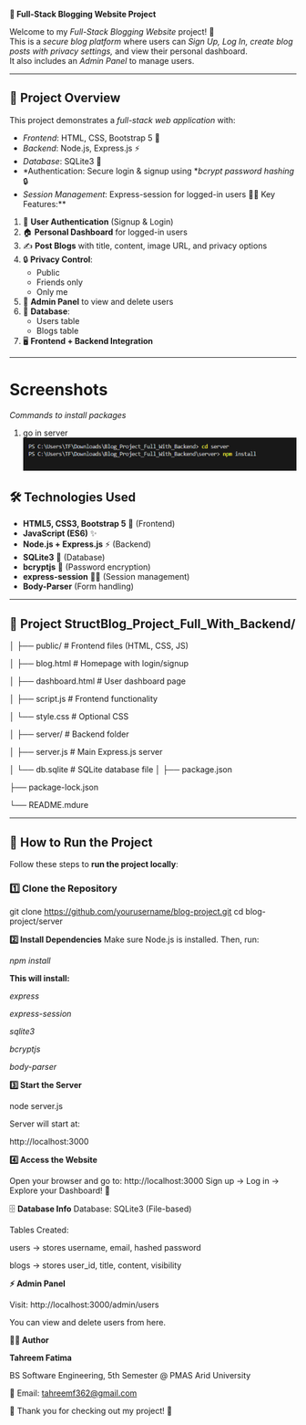 **🌸 Full-Stack Blogging Website Project**

Welcome to my *Full-Stack Blogging Website* project! 🎉  
This is a *secure blog platform* where users can *Sign Up, Log In, create blog posts with privacy settings,* and view their personal dashboard.  
It also includes an *Admin Panel* to manage users.

---

## 📖 Project Overview

This project demonstrates a *full-stack web application* with:

- *Frontend*: HTML, CSS, Bootstrap 5 🎨  
- *Backend*: Node.js, Express.js ⚡  
- *Database*: SQLite3 💾  
- *Authentication: Secure login & signup using **bcrypt password hashing* 🔒  
- *Session Management*: Express-session for logged-in users 🧑‍💻
  Key Features:**

1. 👤 **User Authentication** (Signup & Login)
2. 🏠 **Personal Dashboard** for logged-in users
3. ✍ **Post Blogs** with title, content, image URL, and privacy options
4. 🔒 **Privacy Control**:
   - Public
   - Friends only
   - Only me
5. 👑 **Admin Panel** to view and delete users
6. 📂 **Database**:
   - Users table
   - Blogs table
7. 🖥 **Frontend + Backend Integration**

---
# **Screenshots** 
*Commands to install packages*
1. go in server
   ![Server](Server.PNG)

## 🛠 Technologies Used

- **HTML5, CSS3, Bootstrap 5** 🎨 (Frontend)
- **JavaScript (ES6)** ✨
- **Node.js + Express.js** ⚡ (Backend)
- **SQLite3** 💾 (Database)
- **bcryptjs** 🔐 (Password encryption)
- **express-session** 🧑‍💻 (Session management)
- **Body-Parser** (Form handling)

---

## 📂 Project StructBlog_Project_Full_With_Backend/
│
├── public/ # Frontend files (HTML, CSS, JS)

│ ├── blog.html # Homepage with login/signup

│ ├── dashboard.html # User dashboard page

│ ├── script.js # Frontend functionality

│ └── style.css # Optional CSS

│
├── server/ # Backend folder

│ ├── server.js # Main Express.js server

│ └── db.sqlite # SQLite database file
│
├── package.json

├── package-lock.json

└── README.mdure

---

## 🚀 How to Run the Project

Follow these steps to **run the project locally**:

### 1️⃣ **Clone the Repository**

git clone https://github.com/yourusername/blog-project.git
cd blog-project/server 

**2️⃣ Install Dependencies**
Make sure Node.js is installed. Then, run:

*npm install*

**This will install:**

*express*

*express-session*

*sqlite3*

*bcryptjs*

*body-parser*

**3️⃣ Start the Server**

  node server.js
  
Server will start at:

http://localhost:3000

**4️⃣ Access the Website**

Open your browser and go to:
http://localhost:3000
Sign up → Log in → Explore your Dashboard! 🎉

🗄 **Database Info**
Database: SQLite3 (File-based)

Tables Created:

users → stores username, email, hashed password

blogs → stores user_id, title, content, visibility


**⚡ Admin Panel**


Visit:
http://localhost:3000/admin/users

You can view and delete users from here.


**👩‍💻 Author**


**Tahreem Fatima**

BS Software Engineering, 5th Semester @ PMAS Arid University

📧 Email: tahreemf362@gmail.com

🌸 Thank you for checking out my project! 🌸
